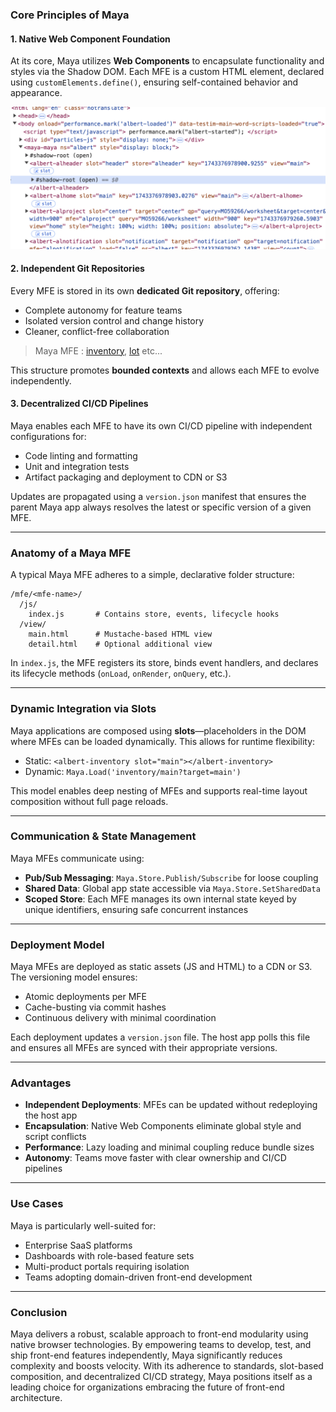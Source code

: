 ### Core Principles of Maya

#### 1. Native Web Component Foundation
At its core, Maya utilizes **Web Components** to encapsulate functionality and styles via the Shadow DOM. Each MFE is a custom HTML element, declared using `customElements.define()`, ensuring self-contained behavior and appearance.

![Maya - slot](assets/maya-slot2.png)

#### 2. Independent Git Repositories
Every MFE is stored in its own **dedicated Git repository**, offering:
- Complete autonomy for feature teams
- Isolated version control and change history
- Cleaner, conflict-free collaboration

> Maya MFE : [inventory](https://github.com/maya-dev-kit/inventory),  [lot](https://github.com/maya-dev-kit/lot) etc...

This structure promotes **bounded contexts** and allows each MFE to evolve independently.

#### 3. Decentralized CI/CD Pipelines
Maya enables each MFE to have its own CI/CD pipeline with independent configurations for:
- Code linting and formatting
- Unit and integration tests
- Artifact packaging and deployment to CDN or S3

Updates are propagated using a `version.json` manifest that ensures the parent Maya app always resolves the latest or specific version of a given MFE.

---

### Anatomy of a Maya MFE

A typical Maya MFE adheres to a simple, declarative folder structure:
```
/mfe/<mfe-name>/
  /js/
    index.js       # Contains store, events, lifecycle hooks
  /view/
    main.html      # Mustache-based HTML view
    detail.html    # Optional additional view
```

In `index.js`, the MFE registers its store, binds event handlers, and declares its lifecycle methods (`onLoad`, `onRender`, `onQuery`, etc.).

---

### Dynamic Integration via Slots
Maya applications are composed using **slots**—placeholders in the DOM where MFEs can be loaded dynamically. This allows for runtime flexibility:
- Static: `<albert-inventory slot="main"></albert-inventory>`
- Dynamic: `Maya.Load('inventory/main?target=main')`

This model enables deep nesting of MFEs and supports real-time layout composition without full page reloads.

---

### Communication & State Management

Maya MFEs communicate using:
- **Pub/Sub Messaging**: `Maya.Store.Publish/Subscribe` for loose coupling
- **Shared Data**: Global app state accessible via `Maya.Store.SetSharedData`
- **Scoped Store**: Each MFE manages its own internal state keyed by unique identifiers, ensuring safe concurrent instances

---

### Deployment Model

Maya MFEs are deployed as static assets (JS and HTML) to a CDN or S3. The versioning model ensures:
- Atomic deployments per MFE
- Cache-busting via commit hashes
- Continuous delivery with minimal coordination

Each deployment updates a `version.json` file. The host app polls this file and ensures all MFEs are synced with their appropriate versions.

---

### Advantages

- **Independent Deployments**: MFEs can be updated without redeploying the host app
- **Encapsulation**: Native Web Components eliminate global style and script conflicts
- **Performance**: Lazy loading and minimal coupling reduce bundle sizes
- **Autonomy**: Teams move faster with clear ownership and CI/CD pipelines

---

### Use Cases

Maya is particularly well-suited for:
- Enterprise SaaS platforms
- Dashboards with role-based feature sets
- Multi-product portals requiring isolation
- Teams adopting domain-driven front-end development

---

### Conclusion

Maya delivers a robust, scalable approach to front-end modularity using native browser technologies. By empowering teams to develop, test, and ship front-end features independently, Maya significantly reduces complexity and boosts velocity. With its adherence to standards, slot-based composition, and decentralized CI/CD strategy, Maya positions itself as a leading choice for organizations embracing the future of front-end architecture.



